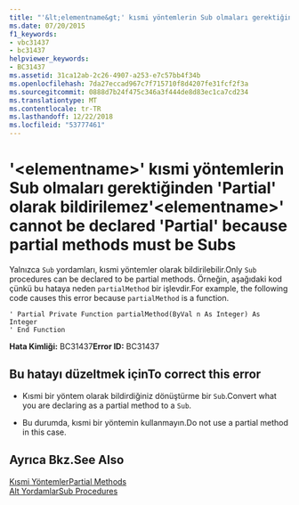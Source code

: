 ```yaml
---
title: "'&lt;elementname&gt;' kısmi yöntemlerin Sub olmaları gerektiğinden 'Partial' olarak bildirilemez"
ms.date: 07/20/2015
f1_keywords:
- vbc31437
- bc31437
helpviewer_keywords:
- BC31437
ms.assetid: 31ca12ab-2c26-4907-a253-e7c57bb4f34b
ms.openlocfilehash: 7da27eccad967c7f715710f8d4207fe31fcf2f3a
ms.sourcegitcommit: 0888d7b24f475c346a3f444de8d83ec1ca7cd234
ms.translationtype: MT
ms.contentlocale: tr-TR
ms.lasthandoff: 12/22/2018
ms.locfileid: "53777461"
---
```

# <a name="ltelementnamegt-cannot-be-declared-partial-because-partial-methods-must-be-subs"></a><span data-ttu-id="4a17d-102">'&lt;elementname&gt;' kısmi yöntemlerin Sub olmaları gerektiğinden 'Partial' olarak bildirilemez</span><span class="sxs-lookup"><span data-stu-id="4a17d-102">'&lt;elementname&gt;' cannot be declared 'Partial' because partial methods must be Subs</span></span>
<span data-ttu-id="4a17d-103">Yalnızca `Sub` yordamları, kısmi yöntemler olarak bildirilebilir.</span><span class="sxs-lookup"><span data-stu-id="4a17d-103">Only `Sub` procedures can be declared to be partial methods.</span></span> <span data-ttu-id="4a17d-104">Örneğin, aşağıdaki kod çünkü bu hataya neden `partialMethod` bir işlevdir.</span><span class="sxs-lookup"><span data-stu-id="4a17d-104">For example, the following code causes this error because `partialMethod` is a function.</span></span>  
  
```  
' Partial Private Function partialMethod(ByVal n As Integer) As Integer  
' End Function  
```  
  
 <span data-ttu-id="4a17d-105">**Hata Kimliği:** BC31437</span><span class="sxs-lookup"><span data-stu-id="4a17d-105">**Error ID:** BC31437</span></span>  
  
## <a name="to-correct-this-error"></a><span data-ttu-id="4a17d-106">Bu hatayı düzeltmek için</span><span class="sxs-lookup"><span data-stu-id="4a17d-106">To correct this error</span></span>  
  
-   <span data-ttu-id="4a17d-107">Kısmi bir yöntem olarak bildirdiğiniz dönüştürme bir `Sub`.</span><span class="sxs-lookup"><span data-stu-id="4a17d-107">Convert what you are declaring as a partial method to a `Sub`.</span></span>  
  
-   <span data-ttu-id="4a17d-108">Bu durumda, kısmi bir yöntemin kullanmayın.</span><span class="sxs-lookup"><span data-stu-id="4a17d-108">Do not use a partial method in this case.</span></span>  
  
## <a name="see-also"></a><span data-ttu-id="4a17d-109">Ayrıca Bkz.</span><span class="sxs-lookup"><span data-stu-id="4a17d-109">See Also</span></span>  
 [<span data-ttu-id="4a17d-110">Kısmi Yöntemler</span><span class="sxs-lookup"><span data-stu-id="4a17d-110">Partial Methods</span></span>](../../visual-basic/programming-guide/language-features/procedures/partial-methods.md)  
 [<span data-ttu-id="4a17d-111">Alt Yordamlar</span><span class="sxs-lookup"><span data-stu-id="4a17d-111">Sub Procedures</span></span>](../../visual-basic/programming-guide/language-features/procedures/sub-procedures.md)
